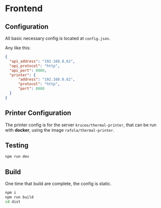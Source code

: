 # Frontend

## Configuration

All basic necessary config is located at `config.json`.

Any like this:

```json
{
  "api_address": "192.168.0.62",
  "api_protocol": "http",
  "api_port": 8080,
  "printer": {
      "address": "192.168.0.62",
      "protocol": "http",
      "port": 8888
  }
}
```

## Printer Configuration

The printer config is for the server `kruceo/thermal-printer`, that can be run with **docker**, using the image `rafola/thermal-printer`.

## Testing

```bash
npm run dev
```


## Build

One time that build are complete, the config is static.

```bash
npm i 
npm run build
cd dist
```